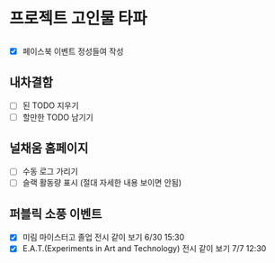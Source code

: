 # 프로젝트 고인물 타파

## 
* [x] 페이스북 이벤트 정성들여 작성

## 내차결함
* [ ] 된 TODO 지우기
* [ ] 할만한 TODO 남기기

## 널채움 홈페이지
* [ ] 수동 로그 가리기
* [ ] 슬랙 활동량 표시 (절대 자세한 내용 보이면 안됨)

## 퍼블릭 소풍 이벤트
* [x] 미림 마이스터고 졸업 전시 같이 보기 6/30  15:30
* [x] E.A.T.(Experiments in Art and Technology) 전시 같이 보기 7/7  12:30

